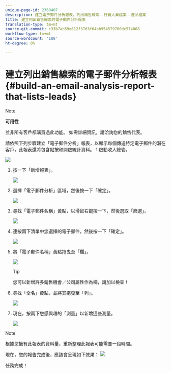 ```yaml
---
unique-page-id: 2360407
description: 建立電子郵件分析報表，列出銷售線索——行銷人員檔案——產品檔案
title: 建立列出銷售線索的電子郵件分析報表
translation-type: tm+mt
source-git-commit: c33b7ab59e612f37d3f64bb954579700dc574068
workflow-type: tm+mt
source-wordcount: '188'
ht-degree: 0%

---
```



# 建立列出銷售線索的電子郵件分析報表 {#build-an-email-analysis-report-that-lists-leads}

>[!NOTE]
>
>**可用性**
>
>並非所有客戶都購買過此功能。 如需詳細資訊，請洽詢您的銷售代表。

請依照下列步驟建立「電子郵件分析」報表，以顯示每個傳送特定電子郵件的潛在客戶，此報表還將包含點按和開啟統計資料。 1.啟動收入總管。

![](assets/image2014-9-17-19-3a12-3a54.png)

1. 按一下「新增報表」。

   ![](assets/image2014-9-17-19-3a13-3a1.png)

1. 選擇「電子郵件分析」區域，然後按一下「確定」。

   ![](assets/image2014-9-17-19-3a14-3a0.png)

1. 尋找「電子郵件名稱」黃點，以滑鼠右鍵按一下，然後選取「篩選」。

   ![](assets/image2014-9-17-19-3a14-3a6.png)

1. 連按兩下清單中您選擇的電子郵件，然後按一下「確定」。

   ![](assets/image2014-9-17-19-3a14-3a11.png)

1. 將「電子郵件名稱」黃點拖曳至「欄」。

   ![](assets/image2014-9-17-19-3a15-3a0.png)

   >[!TIP]
   >
   >您可以新增許多銷售機會／公司屬性作為欄，請加以檢查！

1. 尋找「全名」黃點，並將其拖曳至「列」。

   ![](assets/image2014-9-17-19-3a15-3a32.png)

1. 現在，按兩下您感興趣的「測量」以新增這些測量。

   ![](assets/image2014-9-17-19-3a15-3a47.png)

>[!NOTE]
>
>根據您擁有此報表的資料量，重新整理此報表可能需要一段時間。

現在，您的報告完成後，應該會呈現如下效果：   ![](assets/image2014-9-17-19-3a16-3a39.png)

任務完成！

